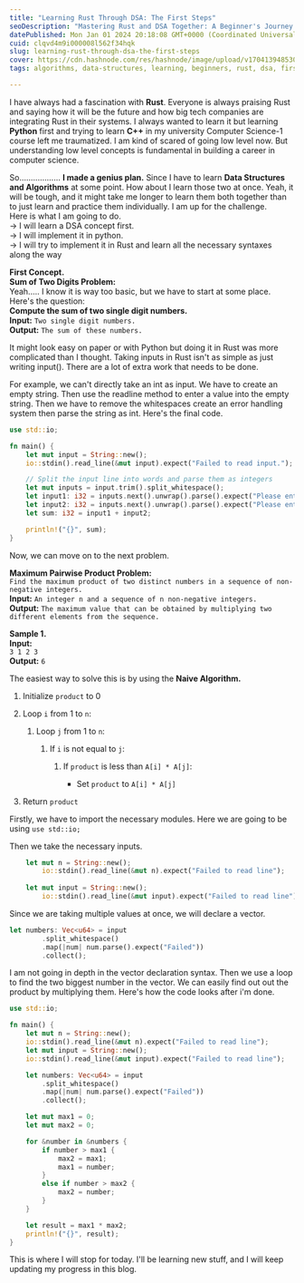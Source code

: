 ```yaml
---
title: "Learning Rust Through DSA: The First Steps"
seoDescription: "Mastering Rust and DSA Together: A Beginner's Journey Through Sum and Product Challenges - Day 1"
datePublished: Mon Jan 01 2024 20:18:08 GMT+0000 (Coordinated Universal Time)
cuid: clqvd4m9i000008l562f34hqk
slug: learning-rust-through-dsa-the-first-steps
cover: https://cdn.hashnode.com/res/hashnode/image/upload/v1704139485308/e98bf99c-9f9d-4c31-b1d0-171caaf96eb8.png
tags: algorithms, data-structures, learning, beginners, rust, dsa, first-post-1

---
```


I have always had a fascination with **Rust**. Everyone is always praising Rust and saying how it will be the future and how big tech companies are integrating Rust in their systems. I always wanted to learn it but learning **Python** first and trying to learn **C++** in my university Computer Science-1 course left me traumatized. I am kind of scared of going low level now. But understanding low level concepts is fundamental in building a career in computer science.

So.................. **I made a genius plan.** Since I have to learn **Data Structures and Algorithms** at some point. How about I learn those two at once. Yeah, it will be tough, and it might take me longer to learn them both together than to just learn and practice them individually. I am up for the challenge.  
Here is what I am going to do.  
\-&gt; I will learn a DSA concept first.  
\-&gt; I will implement it in python.  
\-&gt; I will try to implement it in Rust and learn all the necessary syntaxes along the way

**First Concept.**  
**Sum of Two Digits Problem:**  
Yeah..... I know it is way too basic, but we have to start at some place.  
Here's the question:  
**Compute the sum of two single digit numbers.**  
**Input:** `Two single digit numbers.`  
**Output:** `The sum of these numbers.`

It might look easy on paper or with Python but doing it in Rust was more complicated than I thought. Taking inputs in Rust isn't as simple as just writing input(). There are a lot of extra work that needs to be done.

For example, we can't directly take an int as input. We have to create an empty string. Then use the readline method to enter a value into the empty string. Then we have to remove the whitespaces create an error handling system then parse the string as int. Here's the final code.

```rust
use std::io;

fn main() {
    let mut input = String::new();
    io::stdin().read_line(&mut input).expect("Failed to read input.");

    // Split the input line into words and parse them as integers
    let mut inputs = input.trim().split_whitespace();
    let input1: i32 = inputs.next().unwrap().parse().expect("Please enter a valid integer");
    let input2: i32 = inputs.next().unwrap().parse().expect("Please enter a valid integer");
    let sum: i32 = input1 + input2;

    println!("{}", sum);
}
```

Now, we can move on to the next problem.

**Maximum Pairwise Product Problem:**  
`Find the maximum product of two distinct numbers in a sequence of non-negative integers.`  
**Input:** `An integer n and a sequence of n non-negative integers.`  
**Output:** `The maximum value that can be obtained by multiplying two different elements from the sequence.`

**Sample 1.**  
**Input:**  
`3 1 2 3`  
**Output:** `6`

The easiest way to solve this is by using the **Naive Algorithm.**

1. Initialize `product` to 0
    
2. Loop `i` from 1 to `n`:
    
    1. Loop `j` from 1 to `n`:
        
        1. If `i` is not equal to `j`:
            
            1. If `product` is less than `A[i] * A[j]`:
                
                * Set `product` to `A[i] * A[j]`
                    
3. Return `product`
    

Firstly, we have to import the necessary modules. Here we are going to be using `use std::io;`

Then we take the necessary inputs.

```rust
    let mut n = String::new();
        io::stdin().read_line(&mut n).expect("Failed to read line");
    
    let mut input = String::new();
        io::stdin().read_line(&mut input).expect("Failed to read line");
```

Since we are taking multiple values at once, we will declare a vector.

```rust
let numbers: Vec<u64> = input
        .split_whitespace()
        .map(|num| num.parse().expect("Failed"))
        .collect();
```

I am not going in depth in the vector declaration syntax. Then we use a loop to find the two biggest number in the vector. We can easily find out out the product by multiplying them. Here's how the code looks after i'm done.

```rust
use std::io;

fn main() {
    let mut n = String::new();
    io::stdin().read_line(&mut n).expect("Failed to read line");
    let mut input = String::new();
    io::stdin().read_line(&mut input).expect("Failed to read line");

    let numbers: Vec<u64> = input
        .split_whitespace()
        .map(|num| num.parse().expect("Failed"))
        .collect();

    let mut max1 = 0;
    let mut max2 = 0;

    for &number in &numbers {
        if number > max1 {
            max2 = max1;
            max1 = number;
        } 
        else if number > max2 {
            max2 = number;
        }
    }

    let result = max1 * max2;
    println!("{}", result);
}
```

This is where I will stop for today. I'll be learning new stuff, and I will keep updating my progress in this blog.